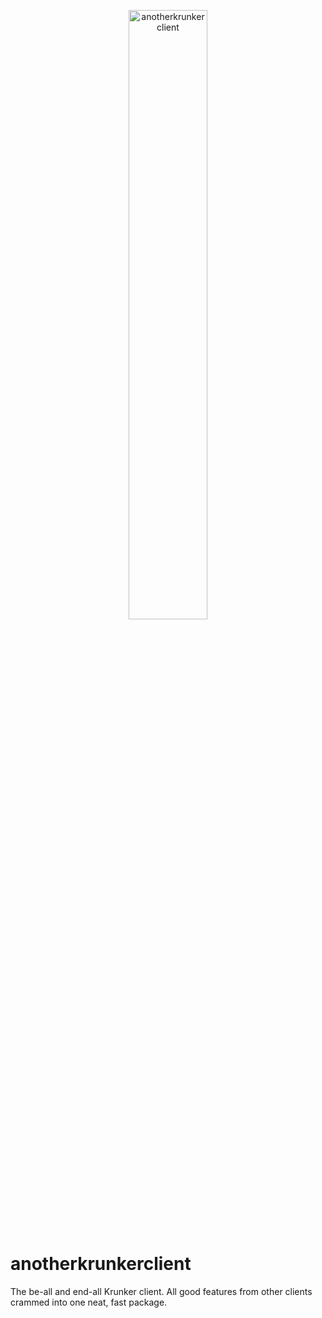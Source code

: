 <p align="center">
  <img src="https://github.com/asger-finding/anotherkrunkerclient/blob/6e52bf3789895c3ca4b76356fdf43828b9da304a/app/assets/akc.svg?raw=true" alt="anotherkrunkerclient" width="50%"/>
</p>

# anotherkrunkerclient

The be-all and end-all Krunker client. All good features from other clients crammed into one neat, fast package.
